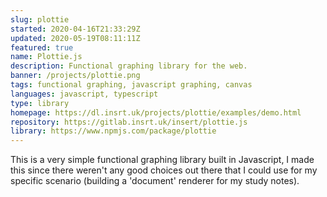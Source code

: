```yaml
---
slug: plottie
started: 2020-04-16T21:33:29Z
updated: 2020-05-19T08:11:11Z
featured: true
name: Plottie.js
description: Functional graphing library for the web.
banner: /projects/plottie.png
tags: functional graphing, javascript graphing, canvas
languages: javascript, typescript
type: library
homepage: https://dl.insrt.uk/projects/plottie/examples/demo.html
repository: https://gitlab.insrt.uk/insert/plottie.js
library: https://www.npmjs.com/package/plottie
---
```


This is a very simple functional graphing library built in Javascript, I made this since there weren't any good choices out there that I could use for my specific scenario (building a 'document' renderer for my study notes).
